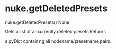 # nuke.getDeletedPresets
nuke.getDeletedPresets()  None

Gets a list of all currently deleted presets
Returns

a pyDict containing all nodename/presetname pairs.
